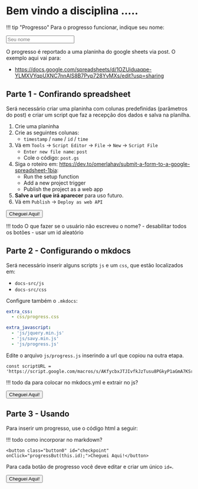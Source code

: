 # Bem vindo a disciplina .....

!!! tip "Progresso"
    Para o progresso funcionar, indique seu nome:
    <div>
        <input class="input1" id="progressUsrName" name="name" type="name" placeholder="Seu nome" required class="auto-save">
    </div>
    
O progresso é reportado a uma planinha do google sheets via post. O exemplo aqui vai para:

- https://docs.google.com/spreadsheets/d/1OZUiduaqpe-YLMXVYqpUXNC7nnAlS8B7Pvp728YvMXs/edit?usp=sharing


## Parte 1 - Confirando spreadsheet

Será necessário criar uma planinha com colunas predefinidas (parâmetros do post) e criar um script que faz a recepção dos dados e salva na planilha.

1. Crie uma planinha
1. Crie as seguintes colunas:
    - `timestamp` / `name` / `id` / `time`
1. Vá em `Tools` -> `Script Editor` -> `File` -> `New` -> `Script File`
    - `Enter new file name`: `post`
    - Cole o código: `post.gs`
1. Siga o roteiro em: https://dev.to/omerlahav/submit-a-form-to-a-google-spreadsheet-1bia:  
    - Run the setup function
    - Add a new project trigger  
    - Publish the project as a web app 
1. **Salve a url que irá aparecer** para uso futuro.  
1. Vá em `Publish` -> `Deploy as web API`   

<button class="button0" id="parte-1-gs" onClick="progressBut(this.id);">Cheguei Aqui!</button>

!!! todo
    O que fazer se o usuário não escreveu o nome?
        - desabilitar todos os botões
        - usar um id aleatório


## Parte 2 - Configurando o mkdocs

Será necessário inserir alguns scripts `js` e um `css`, que estão localizados em:

- `docs-src/js`
- `docs-src/css`

Configure também o `.mkdocs`:

``` yml
extra_css:
  - css/progress.css

extra_javascript:
  - 'js/jquery.min.js'
  - 'js/savy.min.js'
  - 'js/progress.js'
```

Edite o arquivo `js/progress.js` inserindo a url que copiou na outra etapa.

```
const scriptURL = 'https://script.google.com/macros/s/AKfycbxJTJIvfkJzTusu8PGkyP1aGmA7KSrKq8H4OiiQYSl9Lf6ZVM8/exec';
```

!!! todo
    da para colocar no mkdocs.yml e extrair no js?

<button class="button0" id="parte-2-mkdocs" onClick="progressBut(this.id);">Cheguei Aqui!</button>

## Parte 3 - Usando

Para inserir um progresso, use o código html a seguir:

!!! todo
    como incorporar no markdown?

```
<button class="button0" id="checkpoint" onClick="progressBut(this.id);">Cheguei Aqui!</button>
```

Para cada botão de progresso você deve editar e criar um único `id=`.

<button class="button0" id="parte-3-" onClick="progressBut(this.id);">Cheguei Aqui!</button>
